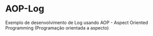 # AOP-Log
Exemplo de desenvolvimento de Log usando AOP -  Aspect Oriented Programming (Programação orientada a aspecto)
